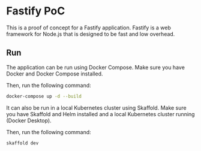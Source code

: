 # Fastify PoC

This is a proof of concept for a Fastify application.
Fastify is a web framework for Node.js that is designed to be fast and low overhead.

## Run

The application can be run using Docker Compose. Make sure you have Docker and Docker Compose installed.

Then, run the following command:

```bash
docker-compose up -d --build
```

It can also be run in a local Kubernetes cluster using Skaffold.
Make sure you have Skaffold and Helm installed and a local Kubernetes cluster running (Docker Desktop).

Then, run the following command:

```bash
skaffold dev
```